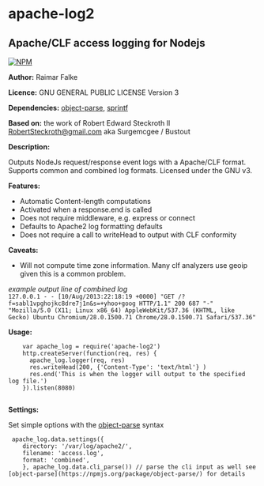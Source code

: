 # apache-log2
## Apache/CLF access logging for Nodejs
  
 [![NPM](https://nodei.co/npm/apache-log2.png?downloads=true)](https://nodei.co/npm/apache-log2/)

**Author:** Raimar Falke

**Licence:** GNU GENERAL PUBLIC LICENSE Version 3
 
**Dependencies:**  [object-parse](https://npmjs.org/package/object-parse/), [sprintf](https://npmjs.org/package/sprintf/)

**Based on:** the work of Robert Edward Steckroth II <RobertSteckroth@gmail.com> aka Surgemcgee / Bustout 

**Description:**  

Outputs NodeJs request/response event logs with a Apache/CLF format. Supports common and combined log formats. Licensed under the GNU v3.

**Features:**   

* Automatic Content-length computations  
* Activated when a response.end is called
* Does not require middleware, e.g. express or connect
* Defaults to Apache2 log formatting defaults
* Does not require a call to writeHead to output with CLF conformity

**Caveats:**  

* Will not compute time zone information. Many clf analyzers use geoip given this is a common problem.

_example output line of combined log_  
``127.0.0.1 - - [10/Aug/2013:22:18:19 +0000] "GET /?f=sabl1vpghojkc8dre7j1n&s=+yhoo+goog HTTP/1.1" 200 687 "-" "Mozilla/5.0 (X11; Linux x86_64) AppleWebKit/537.36 (KHTML, like Gecko) Ubuntu Chromium/28.0.1500.71 Chrome/28.0.1500.71 Safari/537.36"``

**Usage:**  

````
    var apache_log = require('apache-log2')
    http.createServer(function(req, res) {
      apache_log.logger(req, res)
      res.writeHead(200, {'Content-Type': 'text/html'} )
      res.end('This is when the logger will output to the specified log file.') 
    }).listen(8080)
    
````

**Settings:**

Set simple options with the [object-parse](https://npmjs.org/package/object-parse/) syntax

````
 apache_log.data.settings({
    directory: '/var/log/apache2/',
    filename: 'access.log',
    format: 'combined',
    }, apache_log.data.cli_parse()) // parse the cli input as well see [object-parse](https://npmjs.org/package/object-parse/) for details


````
